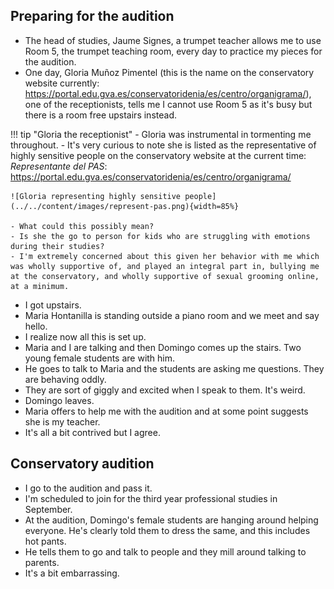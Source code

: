 ## Preparing for the audition

- The head of studies, Jaume Signes, a trumpet teacher allows me to use Room 5, the trumpet teaching room, every day to practice my pieces for the audition.
- One day, Gloria Muñoz Pimentel (this is the name on the conservatory website currently: https://portal.edu.gva.es/conservatoridenia/es/centro/organigrama/), one of the receptionists, tells me I cannot use Room 5 as it's busy but there is a room free upstairs instead.

!!! tip "Gloria the receptionist"
    - Gloria was instrumental in tormenting me throughout.
    - It's very curious to note she is listed as the representative of highly sensitive people on the conservatory website at the current time: *Representante del PAS*: https://portal.edu.gva.es/conservatoridenia/es/centro/organigrama/

    ![Gloria representing highly sensitive people](../../content/images/represent-pas.png){width=85%}

    - What could this possibly mean? 
    - Is she the go to person for kids who are struggling with emotions during their studies?
    - I'm extremely concerned about this given her behavior with me which was wholly supportive of, and played an integral part in, bullying me at the conservatory, and wholly supportive of sexual grooming online, at a minimum.

- I got upstairs.
- Maria Hontanilla is standing outside a piano room and we meet and say hello.
- I realize now all this is set up.
- Maria and I are talking and then Domingo comes up the stairs. Two young female students are with him.
- He goes to talk to Maria and the students are asking me questions. They are behaving oddly.
- They are sort of giggly and excited when I speak to them. It's weird.
- Domingo leaves.
- Maria offers to help me with the audition and at some point suggests she is my teacher.
- It's all a bit contrived but I agree.

## Conservatory audition

- I go to the audition and pass it.
- I'm scheduled to join for the third year professional studies in September.
- At the audition, Domingo's female students are hanging around helping everyone. He's clearly told them to dress the same, and this includes hot pants. 
- He tells them to go and talk to people and they mill around talking to parents.
- It's a bit embarrassing.

